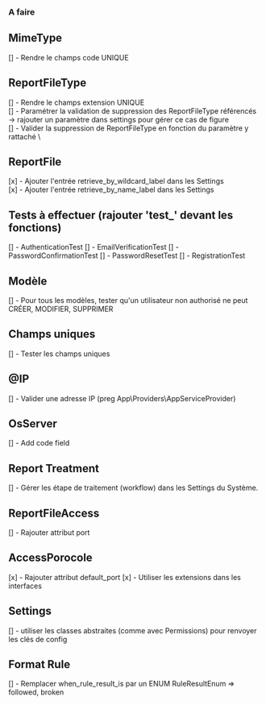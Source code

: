### A faire
## MimeType
[] - Rendre le champs code UNIQUE

## ReportFileType
[] - Rendre le champs extension UNIQUE\
[] - Paramétrer la validation de suppression des ReportFileType référencés \
        -> rajouter un paramètre dans settings pour gérer ce cas de figure \
[] - Valider la suppression de ReportFileType en fonction du paramètre y rattaché \

## ReportFile
[x] - Ajouter l'entrée retrieve_by_wildcard_label dans les Settings\
[x] - Ajouter l'entrée retrieve_by_name_label dans les Settings

## Tests à effectuer (rajouter 'test_' devant les fonctions)
[] - AuthenticationTest
[] - EmailVerificationTest
[] - PasswordConfirmationTest
[] - PasswordResetTest
[] - RegistrationTest

## Modèle
[] - Pour tous les modèles, tester qu'un utilisateur non authorisé ne peut CRÉER, MODIFIER, SUPPRIMER

## Champs uniques
[] - Tester les champs uniques

## @IP
[] - Valider une adresse IP (preg App\Providers\AppServiceProvider)

## OsServer
[] - Add code field

## Report Treatment
[] - Gérer les étape de traitement (workflow) dans les Settings du Système.

## ReportFileAccess
[] - Rajouter attribut port

## AccessPorocole
[x] - Rajouter attribut default_port
[x] - Utiliser les extensions dans les interfaces

## Settings
[] - utiliser les classes abstraites (comme avec Permissions) pour renvoyer les clés de config


## Format Rule
[] - Remplacer when_rule_result_is par un ENUM RuleResultEnum => followed, broken

